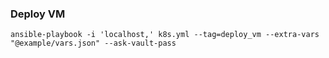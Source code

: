 ### Deploy VM
`ansible-playbook -i 'localhost,' k8s.yml --tag=deploy_vm --extra-vars "@example/vars.json" --ask-vault-pass`